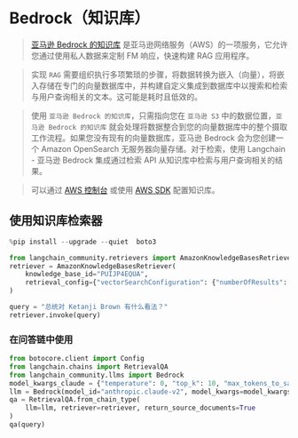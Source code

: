 # Bedrock（知识库）

> [亚马逊 Bedrock 的知识库](https://aws.amazon.com/bedrock/knowledge-bases/) 是亚马逊网络服务（AWS）的一项服务，它允许您通过使用私人数据来定制 FM 响应，快速构建 RAG 应用程序。

> 实现 `RAG` 需要组织执行多项繁琐的步骤，将数据转换为嵌入（向量），将嵌入存储在专门的向量数据库中，并构建自定义集成到数据库中以搜索和检索与用户查询相关的文本。这可能是耗时且低效的。

> 使用 `亚马逊 Bedrock 的知识库`，只需指向您在 `亚马逊 S3` 中的数据位置，`亚马逊 Bedrock 的知识库` 就会处理将数据整合到您的向量数据库中的整个摄取工作流程。如果您没有现有的向量数据库，亚马逊 Bedrock 会为您创建一个 Amazon OpenSearch 无服务器向量存储。对于检索，使用 Langchain - 亚马逊 Bedrock 集成通过检索 API 从知识库中检索与用户查询相关的结果。

> 可以通过 [AWS 控制台](https://aws.amazon.com/console/) 或使用 [AWS SDK](https://aws.amazon.com/developer/tools/) 配置知识库。

## 使用知识库检索器

```python
%pip install --upgrade --quiet  boto3
```

```python
from langchain_community.retrievers import AmazonKnowledgeBasesRetriever
retriever = AmazonKnowledgeBasesRetriever(
    knowledge_base_id="PUIJP4EQUA",
    retrieval_config={"vectorSearchConfiguration": {"numberOfResults": 4}},
)
```

```python
query = "总统对 Ketanji Brown 有什么看法？"
retriever.invoke(query)
```

### 在问答链中使用

```python
from botocore.client import Config
from langchain.chains import RetrievalQA
from langchain_community.llms import Bedrock
model_kwargs_claude = {"temperature": 0, "top_k": 10, "max_tokens_to_sample": 3000}
llm = Bedrock(model_id="anthropic.claude-v2", model_kwargs=model_kwargs_claude)
qa = RetrievalQA.from_chain_type(
    llm=llm, retriever=retriever, return_source_documents=True
)
qa(query)
```